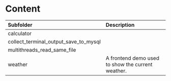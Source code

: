# Content
| Subfolder                                | Description                                                        |
| :---                                     | :----                                                              |
| calculator                               |                                                                    |
| collect_terminal_output_save_to_mysql    |                                                                    |
| multithreads_read_same_file              |                                                                    |
| weather                                  |  A frontend demo used to show the current weather.                 |